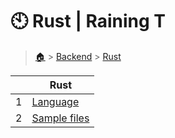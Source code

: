 # 🕙 Rust  | Raining T

> [🏠](/) > [Backend](/backend) > [Rust](/backend/rust)

<table><thead><tr><th></th><th>Rust</th></tr></thead><tbody><tr><td>1</td><td><a href="/backend/rust/01-language">Language</a></td></tr><tr><td>2</td><td><a href="/backend/rust/02-sample-files">Sample files</a></td></tr></tbody></table>

